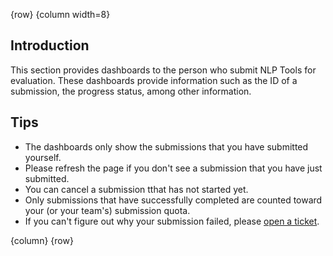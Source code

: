 <!-- markdownlint-disable-next-line first-line-h1 -->
{row}
{column width=8}

## Introduction

This section provides dashboards to the person who submit NLP Tools for evaluation. These dashboards provide information such as the ID of a submission, the progress status, among other information.

## Tips

- The dashboards only show the submissions that you have submitted yourself.
- Please refresh the page if you don't see a submission that you have just submitted.
- You can cancel a submission tthat has not started yet.
- Only submissions that have successfully completed are counted toward your (or your team's) submission quota.
- If you can't figure out why your submission failed, please [open a ticket].

{column}
{row}

<!-- Links -->

[open a ticket]: https://www.synapse.org/#!Synapse:syn22277123/discussion/threadId=7774
